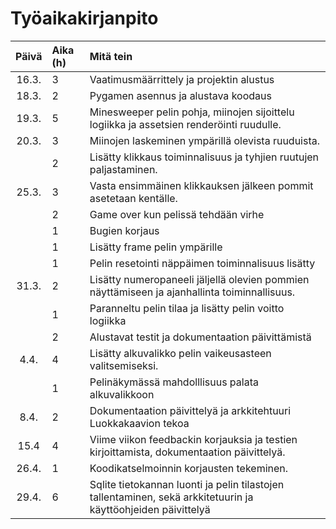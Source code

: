 # Työaikakirjanpito

| Päivä | Aika (h) | Mitä tein |
| :----:|:-----| :----|
|16.3. | 3 | Vaatimusmäärrittely ja projektin alustus |
| 18.3. | 2 | Pygamen asennus ja alustava koodaus |
| 19.3. | 5 | Minesweeper pelin pohja, miinojen sijoittelu logiikka ja assetsien renderöinti ruudulle. |
| 20.3. | 3 | Miinojen laskeminen ympärillä olevista ruuduista. |
| | 2 | Lisätty klikkaus toiminnalisuus ja tyhjien ruutujen paljastaminen. |
| 25.3. | 3 | Vasta ensimmäinen klikkauksen jälkeen pommit asetetaan kentälle. |
| | 2 | Game over kun pelissä tehdään virhe|
| | 1 | Bugien korjaus |
| | 1 | Lisätty frame pelin ympärille |
| | 1 | Pelin resetointi näppäimen toiminnalisuus lisätty |
| 31.3. | 2 | Lisätty numeropaneeli jäljellä olevien pommien näyttämiseen ja ajanhallinta toiminnallisuus. |
| | 1 | Paranneltu pelin tilaa ja lisätty pelin voitto logiikka |
| | 2 | Alustavat testit ja dokumentaation päivittämistä |
| 4.4. | 4 | Lisätty alkuvalikko pelin vaikeusasteen valitsemiseksi. |
| | 1 | Pelinäkymässä mahdolllisuus palata alkuvalikkoon |
| 8.4. | 2 | Dokumentaation päivittelyä ja arkkitehtuuri Luokkakaavion tekoa |
| 15.4 | 4 | Viime viikon feedbackin korjauksia ja testien kirjoittamista, dokumentaation päivittelyä. |
| 26.4. | 1 | Koodikatselmoinnin korjausten tekeminen. |
| 29.4. | 6 | Sqlite tietokannan luonti ja pelin tilastojen tallentaminen, sekä arkkitetuurin ja käyttöohjeiden päivittelyä |
